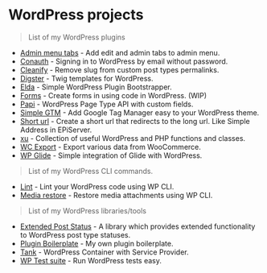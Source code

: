 # WordPress projects

> List of my WordPress plugins

* [Admin menu tabs](https://github.com/frozzare/wp-admin-menu-tabs) - Add edit and admin tabs to admin menu.
* [Conauth](https://github.com/frozzare/wp-conauth) - Signing in to WordPress by email without password.
* [Cleanify](https://github.com/frozzare/wp-cleanify) - Remove slug from custom post types permalinks.
* [Digster](https://github.com/frozzare/wp-digster) - Twig templates for WordPress.
* [Elda](https://github.com/frozzare/wp-elda) - Simple WordPress Plugin Bootstrapper.
* [Forms](https://github.com/frozzare/wp-forms) - Create forms in using code in WordPress. (WIP)
* [Papi](https://wp-papi.github.io/) - WordPress Page Type API with custom fields.
* [Simple GTM](https://github.com/frozzare/wp-simple-gtm) - Add Google Tag Manager easy to your WordPress theme.
* [Short url](https://github.com/frozzare/wp-short-url) - Create a short url that redirects to the long url. Like Simple Address in EPiServer.
* [xu](https://github.com/frozzare/wp-xu) - Collection of useful WordPress and PHP functions and classes.
* [WC Export](https://github.com/frozzare/wc-export) - Export various data from WooCommerce.
* [WP Glide](https://github.com/frozzare/wp-glide) - Simple integration of Glide with WordPress.

> List of my WordPress CLI commands.

* [Lint](https://github.com/frozzare/wp-cli-lint) - Lint your WordPress code using WP CLI.
* [Media restore](https://github.com/frozzare/wp-cli-media-restore) - Restore media attachments using WP CLI.

> List of my WordPress libraries/tools

* [Extended Post Status](https://github.com/frozzare/wp-extended-post-status) - A library which provides extended functionality to WordPress post type statuses.
* [Plugin Boilerplate](https://github.com/frozzare/wp-plugin-boilerplate) - My own plugin boilerplate.
* [Tank](https://github.com/frozzare/wp-tank) - WordPress Container with Service Provider.
* [WP Test suite](https://github.com/frozzare/wp-test-suite) - Run WordPress tests easy.

